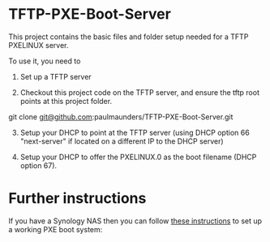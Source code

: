 TFTP-PXE-Boot-Server
====================

This project contains the basic files and folder setup needed for a TFTP PXELINUX server.

To use it, you need to

1. Set up a TFTP server

2. Checkout this project code on the TFTP server, and ensure the tftp root points at this project folder.

git clone git@github.com:paulmaunders/TFTP-PXE-Boot-Server.git

3. Setup your DHCP to point at the TFTP server (using DHCP option 66 "next-server" if located on a different IP to the DHCP server)

4. Setup your DHCP to offer the PXELINUX.0 as the boot filename (DHCP option 67).

Further instructions
====================

If you have a Synology NAS then you can follow [these instructions](http://www.pyrosoft.co.uk/blog/2013/01/13/setting-up-a-pxe-boot-server-on-synology-dsm-4-2-beta/) to set up a working PXE boot system:
